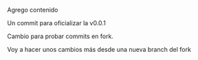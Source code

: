 Agrego contenido

Un commit para oficializar la v0.0.1

Cambio para probar commits en fork.

Voy a hacer unos cambios más desde una nueva branch del fork